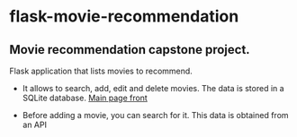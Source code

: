 # flask-movie-recommendation
## Movie recommendation capstone project.

Flask application that lists movies to recommend. 

- It allows to search, add, edit and delete movies. The data is stored in a SQLite database.
[Main page front](/app_images/main.jpeg)

- Before adding a movie, you can search for it. This data is obtained from an API
